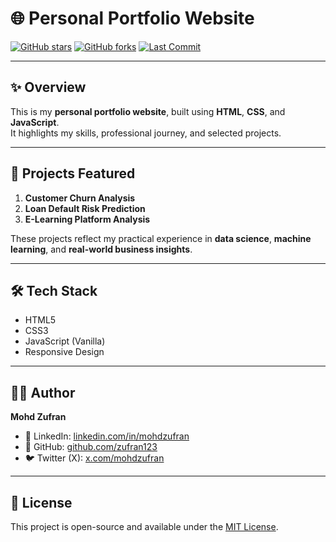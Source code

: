 # 🌐 Personal Portfolio Website

[![GitHub stars](https://img.shields.io/github/stars/zufran123/zufran123.github.io?style=flat-square)](https://github.com/zufran123/zufran123.github.io/stargazers)
[![GitHub forks](https://img.shields.io/github/forks/zufran123/zufran123.github.io?style=flat-square)](https://github.com/zufran123/zufran123.github.io/network/members)
[![Last Commit](https://img.shields.io/github/last-commit/zufran123/zufran123.github.io?style=flat-square)](https://github.com/zufran123/zufran123.github.io/commits)

---

## ✨ Overview

This is my **personal portfolio website**, built using **HTML**, **CSS**, and **JavaScript**.  
It highlights my skills, professional journey, and selected projects.

---

## 🧠 Projects Featured

1. **Customer Churn Analysis**
2. **Loan Default Risk Prediction**
3. **E-Learning Platform Analysis**

These projects reflect my practical experience in **data science**, **machine learning**, and **real-world business insights**.

---

## 🛠️ Tech Stack

- HTML5  
- CSS3  
- JavaScript (Vanilla)  
- Responsive Design

---

## 👨‍💻 Author

**Mohd Zufran**

- 💼 LinkedIn: [linkedin.com/in/mohdzufran](https://linkedin.com/in/mohdzufran)
- 🐙 GitHub: [github.com/zufran123](https://github.com/zufran123)
- 🐦 Twitter (X): [x.com/mohdzufran](https://x.com/Zufran999)

---

## 📜 License

This project is open-source and available under the [MIT License](LICENSE).
